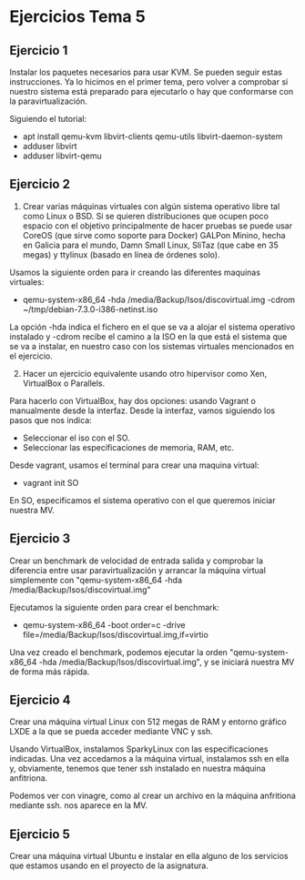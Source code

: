 # Ejercicios Tema 5

## Ejercicio 1

Instalar los paquetes necesarios para usar KVM. Se pueden seguir estas instrucciones. Ya lo hicimos en el primer tema, pero volver a comprobar si nuestro sistema está preparado para ejecutarlo o hay que conformarse con la paravirtualización.

Siguiendo el tutorial:

- apt install qemu-kvm libvirt-clients qemu-utils libvirt-daemon-system
- adduser <youruser> libvirt
- adduser <youruser> libvirt-qemu

## Ejercicio 2

1. Crear varias máquinas virtuales con algún sistema operativo libre tal como Linux o BSD. Si se quieren distribuciones que ocupen poco espacio con el objetivo principalmente de hacer pruebas se puede usar CoreOS (que sirve como soporte para Docker) GALPon Minino, hecha en Galicia para el mundo, Damn Small Linux, SliTaz (que cabe en 35 megas) y ttylinux (basado en línea de órdenes solo).

Usamos la siguiente orden para ir creando las diferentes maquinas virtuales:

- qemu-system-x86_64 -hda /media/Backup/Isos/discovirtual.img -cdrom ~/tmp/debian-7.3.0-i386-netinst.iso

La opción -hda indica el fichero en el que se va a alojar el sistema operativo instalado y -cdrom recibe el camino a la ISO en la que está el sistema que se va a instalar, en nuestro caso con los sistemas virtuales mencionados en el ejercicio.

2. Hacer un ejercicio equivalente usando otro hipervisor como Xen, VirtualBox o Parallels.

Para hacerlo con VirtualBox, hay dos opciones: usando Vagrant o manualmente desde la interfaz. Desde la interfaz, vamos siguiendo los pasos que nos indica:

- Seleccionar el iso con el SO.
- Seleccionar las especificaciones de memoria, RAM, etc.

Desde vagrant, usamos el terminal para crear una maquina virtual:

- vagrant init SO

En SO, especificamos el sistema operativo con el que queremos iniciar nuestra MV.

## Ejercicio 3

Crear un benchmark de velocidad de entrada salida y comprobar la diferencia entre usar paravirtualización y arrancar la máquina virtual simplemente con "qemu-system-x86_64 -hda /media/Backup/Isos/discovirtual.img"

Ejecutamos la siguiente orden para crear el benchmark:

- qemu-system-x86_64 -boot order=c -drive	file=/media/Backup/Isos/discovirtual.img,if=virtio

Una vez creado el benchmark, podemos ejecutar la orden "qemu-system-x86_64 -hda /media/Backup/Isos/discovirtual.img", y se iniciará nuestra MV de forma más rápida.

## Ejercicio 4

Crear una máquina virtual Linux con 512 megas de RAM y entorno gráfico LXDE a la que se pueda acceder mediante VNC y ssh.

Usando VirtualBox, instalamos SparkyLinux con las especificaciones indicadas. Una vez accedamos a la máquina virtual, instalamos ssh en ella y, obviamente, tenemos que tener ssh instalado en nuestra máquina anfitriona.

Podemos ver con vinagre, como al crear un archivo en la máquina anfritiona mediante ssh. nos aparece en la MV.

## Ejercicio 5

Crear una máquina virtual Ubuntu e instalar en ella alguno de los servicios que estamos usando en el proyecto de la asignatura.